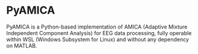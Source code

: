 # PyAMICA
PyAMICA is a Python-based implementation of AMICA (Adaptive Mixture Independent Component Analysis) for EEG data processing, fully operable within WSL (Windows Subsystem for Linux) and without any dependency on MATLAB. 
